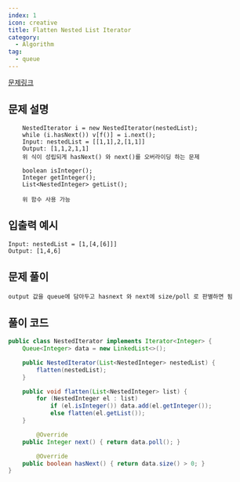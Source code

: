 ```yaml
---
index: 1
icon: creative
title: Flatten Nested List Iterator
category:
  - Algorithm
tag:
  - queue
---
```


[문제링크](https://leetcode.com/problems/flatten-nested-list-iterator/)

## 문제 설명

```
    NestedIterator i = new NestedIterator(nestedList);
    while (i.hasNext()) v[f()] = i.next();
    Input: nestedList = [[1,1],2,[1,1]]
    Output: [1,1,2,1,1]
    위 식이 성립되게 hasNext() 와 next()를 오버라이딩 하는 문제

    boolean isInteger();
    Integer getInteger();
    List<NestedInteger> getList();

    위 함수 사용 가능
```

## 입출력 예시

```
Input: nestedList = [1,[4,[6]]]
Output: [1,4,6]
```

## 문제 풀이

    output 값을 queue에 담아두고 hasnext 와 next에 size/poll 로 판별하면 됨

## 풀이 코드

```java
public class NestedIterator implements Iterator<Integer> {
    Queue<Integer> data = new LinkedList<>();

    public NestedIterator(List<NestedInteger> nestedList) {
        flatten(nestedList);
    }

    public void flatten(List<NestedInteger> list) {
        for (NestedInteger el : list)
            if (el.isInteger()) data.add(el.getInteger());
            else flatten(el.getList());
    }

		@Override
    public Integer next() { return data.poll(); }

		@Override
    public boolean hasNext() { return data.size() > 0; }
}
```
